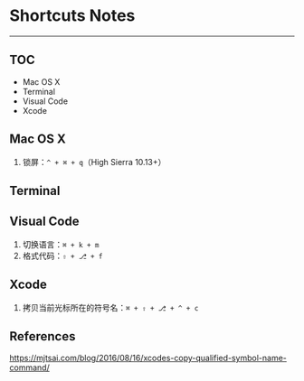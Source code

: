 # Shortcuts Notes

---

## TOC

* Mac OS X
* Terminal
* Visual Code
* Xcode


## Mac OS X

1. 锁屏：`^ + ⌘ + q`（High Sierra 10.13+）

## Terminal


## Visual Code

1. 切换语言：`⌘ + k + m`
2. 格式代码：`⇧ + ⎇ + f`

## Xcode

1. 拷贝当前光标所在的符号名：`⌘ + ⇧ + ⎇ + ^ + c`



References
--
https://mjtsai.com/blog/2016/08/16/xcodes-copy-qualified-symbol-name-command/
